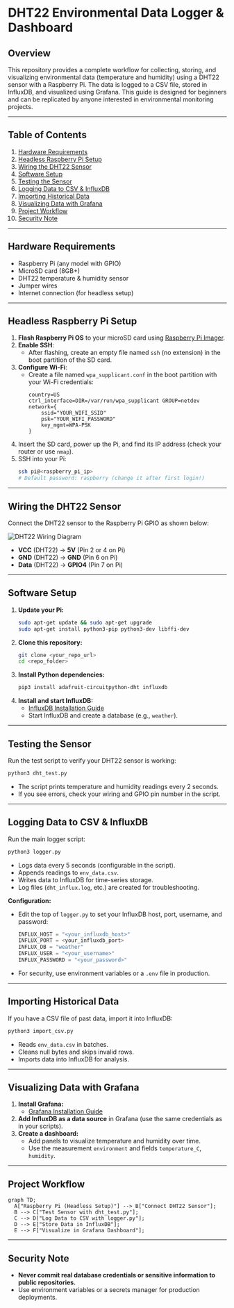 # DHT22 Environmental Data Logger & Dashboard

## Overview
This repository provides a complete workflow for collecting, storing, and visualizing environmental data (temperature and humidity) using a DHT22 sensor with a Raspberry Pi. The data is logged to a CSV file, stored in InfluxDB, and visualized using Grafana. This guide is designed for beginners and can be replicated by anyone interested in environmental monitoring projects.

---

## Table of Contents
1. [Hardware Requirements](#hardware-requirements)
2. [Headless Raspberry Pi Setup](#headless-raspberry-pi-setup)
3. [Wiring the DHT22 Sensor](#wiring-the-dht22-sensor)
4. [Software Setup](#software-setup)
5. [Testing the Sensor](#testing-the-sensor)
6. [Logging Data to CSV & InfluxDB](#logging-data-to-csv--influxdb)
7. [Importing Historical Data](#importing-historical-data)
8. [Visualizing Data with Grafana](#visualizing-data-with-grafana)
9. [Project Workflow](#project-workflow)
10. [Security Note](#security-note)

---

## Hardware Requirements
- Raspberry Pi (any model with GPIO)
- MicroSD card (8GB+)
- DHT22 temperature & humidity sensor
- Jumper wires
- Internet connection (for headless setup)

---

## Headless Raspberry Pi Setup
1. **Flash Raspberry Pi OS** to your microSD card using [Raspberry Pi Imager](https://www.raspberrypi.com/software/).
2. **Enable SSH**:
   - After flashing, create an empty file named `ssh` (no extension) in the boot partition of the SD card.
3. **Configure Wi-Fi**:
   - Create a file named `wpa_supplicant.conf` in the boot partition with your Wi-Fi credentials:
     ```
     country=US
     ctrl_interface=DIR=/var/run/wpa_supplicant GROUP=netdev
     network={
         ssid="YOUR_WIFI_SSID"
         psk="YOUR_WIFI_PASSWORD"
         key_mgmt=WPA-PSK
     }
     ```
4. Insert the SD card, power up the Pi, and find its IP address (check your router or use `nmap`).
5. SSH into your Pi:
   ```bash
   ssh pi@<raspberry_pi_ip>
   # Default password: raspberry (change it after first login!)
   ```

---

## Wiring the DHT22 Sensor
Connect the DHT22 sensor to the Raspberry Pi GPIO as shown below:

![DHT22 Wiring Diagram](https://www.researchgate.net/profile/Amna-Eleyan/publication/335740857/figure/fig3/AS:877336706686977@1586184779842/Wiring-diagram-for-connecting-the-DHT22-sensor-to-the-RPi_W640.jpg)

- **VCC** (DHT22) → **5V** (Pin 2 or 4 on Pi)
- **GND** (DHT22) → **GND** (Pin 6 on Pi)
- **Data** (DHT22) → **GPIO4** (Pin 7 on Pi)

---

## Software Setup
1. **Update your Pi:**
   ```bash
   sudo apt-get update && sudo apt-get upgrade
   sudo apt-get install python3-pip python3-dev libffi-dev
   ```
2. **Clone this repository:**
   ```bash
   git clone <your_repo_url>
   cd <repo_folder>
   ```
3. **Install Python dependencies:**
   ```bash
   pip3 install adafruit-circuitpython-dht influxdb
   ```
4. **Install and start InfluxDB:**
   - [InfluxDB Installation Guide](https://docs.influxdata.com/influxdb/v1.8/introduction/install/)
   - Start InfluxDB and create a database (e.g., `weather`).

---

## Testing the Sensor
Run the test script to verify your DHT22 sensor is working:
```bash
python3 dht_test.py
```
- The script prints temperature and humidity readings every 2 seconds.
- If you see errors, check your wiring and GPIO pin number in the script.

---

## Logging Data to CSV & InfluxDB
Run the main logger script:
```bash
python3 logger.py
```
- Logs data every 5 seconds (configurable in the script).
- Appends readings to `env_data.csv`.
- Writes data to InfluxDB for time-series storage.
- Log files (`dht_influx.log`, etc.) are created for troubleshooting.

**Configuration:**
- Edit the top of `logger.py` to set your InfluxDB host, port, username, and password:
  ```python
  INFLUX_HOST = "<your_influxdb_host>"
  INFLUX_PORT = <your_influxdb_port>
  INFLUX_DB = "weather"
  INFLUX_USER = "<your_username>"
  INFLUX_PASSWORD = "<your_password>"
  ```
- For security, use environment variables or a `.env` file in production.

---

## Importing Historical Data
If you have a CSV file of past data, import it into InfluxDB:
```bash
python3 import_csv.py
```
- Reads `env_data.csv` in batches.
- Cleans null bytes and skips invalid rows.
- Imports data into InfluxDB for analysis.

---

## Visualizing Data with Grafana
1. **Install Grafana:**
   - [Grafana Installation Guide](https://grafana.com/docs/grafana/latest/setup-grafana/)
2. **Add InfluxDB as a data source** in Grafana (use the same credentials as in your scripts).
3. **Create a dashboard:**
   - Add panels to visualize temperature and humidity over time.
   - Use the measurement `environment` and fields `temperature_C`, `humidity`.

---

## Project Workflow

```mermaid
graph TD;
  A["Raspberry Pi (Headless Setup)"] --> B["Connect DHT22 Sensor"];
  B --> C["Test Sensor with dht_test.py"];
  C --> D["Log Data to CSV with logger.py"];
  D --> E["Store Data in InfluxDB"];
  E --> F["Visualize in Grafana Dashboard"];
```

---

## Security Note
- **Never commit real database credentials or sensitive information to public repositories.**
- Use environment variables or a secrets manager for production deployments.


